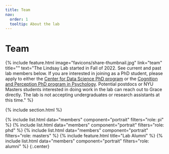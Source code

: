 ```yaml
---
title: Team
nav:
  order: 1
  tooltip: About the lab
---
```


# <i class="fas fa-users"></i>Team

{%
  include feature.html
  image="favicons/share-thumbnail.jpg"
  link="team"
  title=""
  text="The Lindsay Lab started in Fall of 2022. See current and past lab members below. If you are interested in joining as a PhD student, please apply to either the [Center for Data Science PhD program](https://cds.nyu.edu/phd-admissions-req/) or the [Cognition and Perception PhD program in Psychology](https://as.nyu.edu/psychology/graduate/phd-cognition-perception.html). Potential postdocs or NYU Masters students interested in doing work in the lab can reach out to Grace directly. The lab is not accepting undergraduates or research assistants at this time." 
%}

{% include section.html %}

{%
  include list.html
  data="members"
  component="portrait"
  filters="role: pi"
%}
{%
  include list.html
  data="members"
  component="portrait"
  filters="role: phd"
%}
{%
  include list.html
  data="members"
  component="portrait"
  filters="role: masters"
%}
{%
  include feature.html
  title="Lab Alumni" 
%}
{%
  include list.html
  data="members"
  component="portrait"
  filters="role: alumni"
%}
{:.center}

